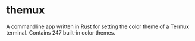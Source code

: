 # themux

A commandline app written in Rust for setting the color theme of a Termux terminal. Contains 247 built-in color themes.
